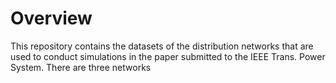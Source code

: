 # Overview
This repository contains the datasets of the distribution networks that are used to conduct simulations in the paper submitted to the IEEE Trans. Power System. There are three networks 